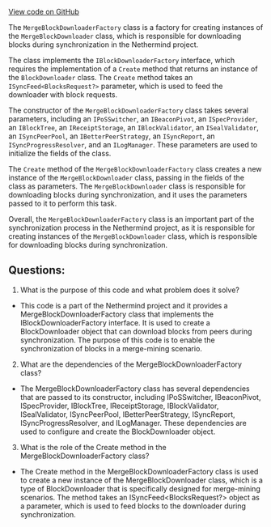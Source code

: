 [View code on GitHub](https://github.com/nethermindeth/nethermind/Nethermind.Merge.Plugin/Synchronization/MergeBlockDownloaderFactory.cs)

The `MergeBlockDownloaderFactory` class is a factory for creating instances of the `MergeBlockDownloader` class, which is responsible for downloading blocks during synchronization in the Nethermind project. 

The class implements the `IBlockDownloaderFactory` interface, which requires the implementation of a `Create` method that returns an instance of the `BlockDownloader` class. The `Create` method takes an `ISyncFeed<BlocksRequest?>` parameter, which is used to feed the downloader with block requests.

The constructor of the `MergeBlockDownloaderFactory` class takes several parameters, including an `IPoSSwitcher`, an `IBeaconPivot`, an `ISpecProvider`, an `IBlockTree`, an `IReceiptStorage`, an `IBlockValidator`, an `ISealValidator`, an `ISyncPeerPool`, an `IBetterPeerStrategy`, an `ISyncReport`, an `ISyncProgressResolver`, and an `ILogManager`. These parameters are used to initialize the fields of the class.

The `Create` method of the `MergeBlockDownloaderFactory` class creates a new instance of the `MergeBlockDownloader` class, passing in the fields of the class as parameters. The `MergeBlockDownloader` class is responsible for downloading blocks during synchronization, and it uses the parameters passed to it to perform this task.

Overall, the `MergeBlockDownloaderFactory` class is an important part of the synchronization process in the Nethermind project, as it is responsible for creating instances of the `MergeBlockDownloader` class, which is responsible for downloading blocks during synchronization.
## Questions: 
 1. What is the purpose of this code and what problem does it solve?
- This code is a part of the Nethermind project and it provides a MergeBlockDownloaderFactory class that implements the IBlockDownloaderFactory interface. It is used to create a BlockDownloader object that can download blocks from peers during synchronization. The purpose of this code is to enable the synchronization of blocks in a merge-mining scenario.

2. What are the dependencies of the MergeBlockDownloaderFactory class?
- The MergeBlockDownloaderFactory class has several dependencies that are passed to its constructor, including IPoSSwitcher, IBeaconPivot, ISpecProvider, IBlockTree, IReceiptStorage, IBlockValidator, ISealValidator, ISyncPeerPool, IBetterPeerStrategy, ISyncReport, ISyncProgressResolver, and ILogManager. These dependencies are used to configure and create the BlockDownloader object.

3. What is the role of the Create method in the MergeBlockDownloaderFactory class?
- The Create method in the MergeBlockDownloaderFactory class is used to create a new instance of the MergeBlockDownloader class, which is a type of BlockDownloader that is specifically designed for merge-mining scenarios. The method takes an ISyncFeed<BlocksRequest?> object as a parameter, which is used to feed blocks to the downloader during synchronization.